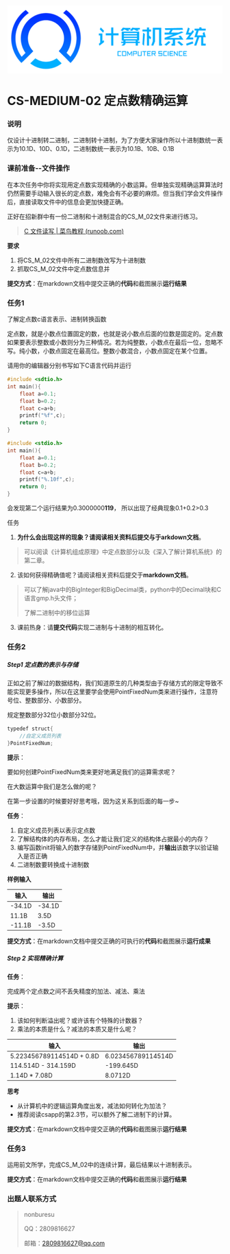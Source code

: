 

![标题](./img/CS.PNG)
# CS-MEDIUM-02 定点数精确运算

### 说明

仅设计十进制转二进制，二进制转十进制，为了方便大家操作所以十进制数统一表示为10.1D、10D、0.1D，二进制数统一表示为10.1B、10B、0.1B



### 课前准备--文件操作

在本次任务中你将实现用定点数实现精确的小数运算。但单独实现精确运算算法时仍然需要手动输入很长的定点数，难免会有不必要的麻烦。但当我们学会文件操作后，直接读取文件中的信息会更加快捷正确。

正好在招新群中有一份二进制和十进制混合的CS_M_02文件来进行练习。

> [C 文件读写 | 菜鸟教程 (runoob.com)](https://www.runoob.com/cprogramming/c-file-io.html)
>
> 

**要求**

1. 将CS_M_02文件中所有二进制数改写为十进制数
2. 抓取CS_M_02文件中定点数信息并

**提交方式**：在markdown文档中提交正确的**代码**和截图展示**运行结果**







### 任务1

了解定点数c语言表示、进制转换函数

定点数，就是小数点位置固定的数，也就是说小数点后面的位数是固定的。定点数如果要表示整数或小数则分为三种情况。若为纯整数，小数点在最后一位，忽略不写。纯小数，小数点固定在最高位。整数小数混合，小数点固定在某个位置。

请用你的编辑器分别书写如下C语言代码并运行

```C
#include <sdtio.h>
int main(){
    float a=0.1;
    float b=0.2;
    float c=a+b;
    printf("%f",c);
    return 0;
}
```

```c
#include <stdio.h>
int main(){
    float a=0.1;
    float b=0.2;
    float c=a+b;
    printf("%.10f",c);
    return 0;
}
```



会发现第二个运行结果为0.3000000**119**， 所以出现了经典现象0.1+0.2>0.3

任务

1. **为什么会出现这样的现象？**请阅读相关资料后提交与于**arkdown文档**。

> 可以阅读《计算机组成原理》中定点数部分以及《深入了解计算机系统》的第二章。

2. 该如何获得精确值呢？请阅读相关资料后提交于**markdown文档**。

> 可以了解java中的BigInteger和BigDecimal类，python中的Decimal块和C语言gmp.h头文件；
>
> 了解二进制中的移位运算

3. 课前热身：请**提交代码**实现二进制与十进制的相互转化。







### 任务2

##### Step1 定点数的表示与存储

正如之前了解过的数据结构，我们知道原生的几种类型由于存储方式的限定导致不能实现更多操作，所以在这里要学会使用PointFixedNum类来进行操作，注意符号位、整数部分、小数部分。

规定整数部分32位小数部分32位。

```Java
typedef struct{
    //自定义成员列表
}PointFixedNum;
```

**提示**：

要如何创建PointFixedNum类来更好地满足我们的运算需求呢？

在大数运算中我们是怎么做的呢？

在第一步设置的时候要好好思考哦，因为这关系到后面的每一步~

**任务**：

1. 自定义成员列表以表示定点数
2. 了解结构体的内存布局，怎么才能让我们定义的结构体占据最小的内存？
3. 编写函数init将输入的数字存储到PointFixedNum中，并**输出**该数字以验证输入是否正确
4. 二进制数要转换成十进制数

**样例输入**

| 输入   | 输出   |
| ------ | ------ |
| -34.1D | -34.1D |
| 11.1B  | 3.5D   |
| -11.1B | -3.5D  |

**提交方式**：在markdown文档中提交正确的可执行的**代码**和截图展示**运行成果**



##### Step 2 实现精确计算

**任务**：

完成两个定点数之间不丢失精度的加法、减法、乘法

**提示**：

1. 该如何判断溢出呢？或许该有个特殊的计数器？
2. 乘法的本质是什么？减法的本质又是什么呢？

| 输入                      | 输出               |
| ------------------------- | ------------------ |
| 5.223456789114514D + 0.8D | 6.023456789114514D |
| 114.514D - 314.159D       | -199.645D          |
| 1.14D * 7.08D             | 8.0712D            |

**思考**

- 从计算机中的逻辑运算角度出发，减法如何转化为加法？
- 推荐阅读csapp的第2.3节，可以额外了解二进制下的计算。

**提交方式**：在markdown文档中提交正确的**代码**和截图展示**运行结果**

### 任务3

运用前文所学，完成CS_M_02中的连续计算，最后结果以十进制表示。

**提交方式**：在markdown文档中提交正确的**代码**和截图展示**运行结果**

### 出题人联系方式

> nonburesu
>
> QQ：2809816627
>
> 邮箱：[2809816627@qq.com](mailto:2809816627@qq.com)